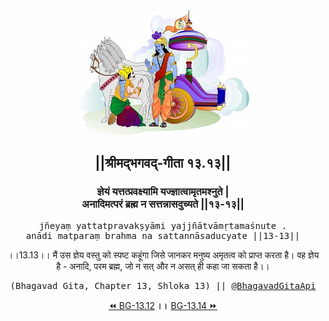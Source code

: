 <center><img src="../../asset/BG.png" alt="#API #bhagavadgitaapi #slok #nodejs #js #api #gitaapi #krishna #hinduism #vedic #ISKCON #shreemadbhagavadgita #technology"/>
<h2>||श्रीमद्‍भगवद्‍-गीता १३.१३||</h2>
<h3>ज्ञेयं यत्तत्प्रवक्ष्यामि यज्ज्ञात्वामृतमश्नुते |<br/>अनादिमत्परं ब्रह्म न सत्तन्नासदुच्यते ||१३-१३||</h3>
<pre>jñeyaṃ yattatpravakṣyāmi yajjñātvāmṛtamaśnute .<br/>anādi matparaṃ brahma na sattannāsaducyate ||13-13||</pre>
<p>।।13.13।। मैं उस ज्ञेय वस्तु को स्पष्ट कहूंगा जिसे जानकर मनुष्य अमृतत्व को प्राप्त करता है। वह ज्ञेय है - अनादि, परम ब्रह्म, जो न सत् और न असत् ही कहा जा सकता है।।</p>
<pre>(Bhagavad Gita, Chapter 13, Shloka 13) || <a href="https://twitter.com/bhagavadgitaapi">@BhagavadGitaApi</a></pre><a href="../../13/12">⏪  BG-13.12</a><b>        ।।        </b><a href="../../13/14">BG-13.14  ⏩</a></center></center>
